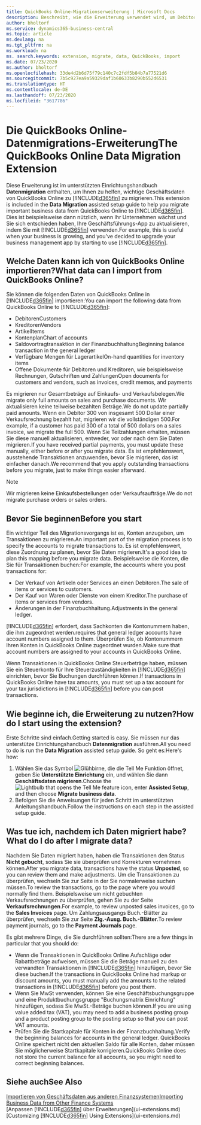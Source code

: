 ```yaml
---
title: QuickBooks Online-Migrationserweiterung | Microsoft Docs
description: Beschreibt, wie die Erweiterung verwendet wird, um Debitoren, Kreditoren, Artikel und Konten aus QuickBooks Online zu Business Central zu migrieren.
author: bholtorf
ms.service: dynamics365-business-central
ms.topic: article
ms.devlang: na
ms.tgt_pltfrm: na
ms.workload: na
ms. search.keywords: extension, migrate, data, QuickBooks, import
ms.date: 07/23/2020
ms.author: bholtorf
ms.openlocfilehash: 33de4d2b6d75f79c140c7c2fdf5b84b7a77521d6
ms.sourcegitcommit: 7b5c927ea9a59329daf1b60633b8290b552d6531
ms.translationtype: HT
ms.contentlocale: de-DE
ms.lasthandoff: 07/23/2020
ms.locfileid: "3617786"
---
```

# <a name="the-quickbooks-online-data-migration-extension"></a><span data-ttu-id="de3c6-103">Die QuickBooks Online-Datenmigrations-Erweiterung</span><span class="sxs-lookup"><span data-stu-id="de3c6-103">The QuickBooks Online Data Migration Extension</span></span>

<span data-ttu-id="de3c6-104">Diese Erweiterung ist im unterstützten Einrichtungshandbuch **Datenmigration** enthalten, um Ihnen zu helfen, wichtige Geschäftsdaten von QuickBooks Online zu [!INCLUDE[d365fin](includes/d365fin_md.md)] zu migrieren.</span><span class="sxs-lookup"><span data-stu-id="de3c6-104">This extension is included in the **Data Migration** assisted setup guide to help you migrate important business data from QuickBooks Online to [!INCLUDE[d365fin](includes/d365fin_md.md)].</span></span> <span data-ttu-id="de3c6-105">Dies ist beispielsweise dann nützlich, wenn Ihr Unternehmen wächst und Sie sich entschieden haben, Ihre Geschäftsführungs-App zu aktualisieren, indem Sie mit [!INCLUDE[d365fin](includes/d365fin_md.md)] verwenden.</span><span class="sxs-lookup"><span data-stu-id="de3c6-105">For example, this is useful when your business is growing, and you've decided to upgrade your business management app by starting to use [!INCLUDE[d365fin](includes/d365fin_md.md)].</span></span>

## <a name="what-data-can-i-import-from-quickbooks-online"></a><span data-ttu-id="de3c6-106">Welche Daten kann ich von QuickBooks Online importieren?</span><span class="sxs-lookup"><span data-stu-id="de3c6-106">What data can I import from QuickBooks Online?</span></span>

<span data-ttu-id="de3c6-107">Sie können die folgenden Daten von QuickBooks Online in [!INCLUDE[d365fin](includes/d365fin_md.md)] importieren:</span><span class="sxs-lookup"><span data-stu-id="de3c6-107">You can import the following data from QuickBooks Online to [!INCLUDE[d365fin](includes/d365fin_md.md)]:</span></span>  

* <span data-ttu-id="de3c6-108">Debitoren</span><span class="sxs-lookup"><span data-stu-id="de3c6-108">Customers</span></span>
* <span data-ttu-id="de3c6-109">Kreditoren</span><span class="sxs-lookup"><span data-stu-id="de3c6-109">Vendors</span></span>
* <span data-ttu-id="de3c6-110">Artikel</span><span class="sxs-lookup"><span data-stu-id="de3c6-110">Items</span></span>
* <span data-ttu-id="de3c6-111">Kontenplan</span><span class="sxs-lookup"><span data-stu-id="de3c6-111">Chart of accounts</span></span>
* <span data-ttu-id="de3c6-112">Saldovortragtransaktion in der Finanzbuchhaltung</span><span class="sxs-lookup"><span data-stu-id="de3c6-112">Beginning balance transaction in the general ledger</span></span>
* <span data-ttu-id="de3c6-113">Verfügbare Mengen für Lagerartikel</span><span class="sxs-lookup"><span data-stu-id="de3c6-113">On-hand quantities for inventory items</span></span>
* <span data-ttu-id="de3c6-114">Offene Dokumente für Debitoren und Kreditoren, wie beispielsweise Rechnungen, Gutschriften und Zahlungen</span><span class="sxs-lookup"><span data-stu-id="de3c6-114">Open documents for customers and vendors, such as invoices, credit memos, and payments</span></span>

<span data-ttu-id="de3c6-115">Es migrieren nur Gesamtbeträge auf Einkaufs- und Verkaufsbelegen.</span><span class="sxs-lookup"><span data-stu-id="de3c6-115">We migrate only full amounts on sales and purchase documents.</span></span> <span data-ttu-id="de3c6-116">Wir aktualisieren keine teilweise bezahlten Beträge.</span><span class="sxs-lookup"><span data-stu-id="de3c6-116">We do not update partially paid amounts.</span></span> <span data-ttu-id="de3c6-117">Wenn ein Debitor 300 von insgesamt 500 Dollar einer Verkaufsrechnung bezahlt hat, migrieren wir die vollständigen 500.</span><span class="sxs-lookup"><span data-stu-id="de3c6-117">For example, if a customer has paid 300 of a total of 500 dollars on a sales invoice, we migrate the full 500.</span></span> <span data-ttu-id="de3c6-118">Wenn Sie Teilzahlungen erhalten, müssen Sie diese manuell aktualisieren, entweder, vor oder nach dem Sie Daten migrieren.</span><span class="sxs-lookup"><span data-stu-id="de3c6-118">If you have received partial payments, you must update these manually, either before or after you migrate data.</span></span> <span data-ttu-id="de3c6-119">Es ist empfehlenswert, ausstehende Transaktionen anzuwenden, bevor Sie migrieren, das ist einfacher danach.</span><span class="sxs-lookup"><span data-stu-id="de3c6-119">We recommend that you apply outstanding transactions before you migrate, just to make things easier afterward.</span></span>

> [!NOTE]  
> <span data-ttu-id="de3c6-120">Wir migrieren keine Einkaufsbestellungen oder Verkaufsaufträge.</span><span class="sxs-lookup"><span data-stu-id="de3c6-120">We do not migrate purchase orders or sales orders.</span></span>

## <a name="before-you-start"></a><span data-ttu-id="de3c6-121">Bevor Sie beginnen</span><span class="sxs-lookup"><span data-stu-id="de3c6-121">Before you start</span></span>

<span data-ttu-id="de3c6-122">Ein wichtiger Teil des Migrationsvorgangs ist es, Konten anzugeben, um Transaktionen zu migrieren.</span><span class="sxs-lookup"><span data-stu-id="de3c6-122">An important part of the migration process is to specify the accounts to migrate transactions to.</span></span> <span data-ttu-id="de3c6-123">Es ist empfehlenswert, diese Zuordnung zu planen, bevor Sie Daten migrieren.</span><span class="sxs-lookup"><span data-stu-id="de3c6-123">It's a good idea to plan this mapping before you migrate data.</span></span> <span data-ttu-id="de3c6-124">Beispielsweise die Konten, die Sie für Transaktionen buchen:</span><span class="sxs-lookup"><span data-stu-id="de3c6-124">For example, the accounts where you post transactions for:</span></span>  

* <span data-ttu-id="de3c6-125">Der Verkauf von Artikeln oder Services an einen Debitoren.</span><span class="sxs-lookup"><span data-stu-id="de3c6-125">The sale of items or services to customers.</span></span>
* <span data-ttu-id="de3c6-126">Der Kauf von Waren oder Dienste von einem Kreditor.</span><span class="sxs-lookup"><span data-stu-id="de3c6-126">The purchase of items or services from vendors.</span></span>  
* <span data-ttu-id="de3c6-127">Änderungen in der Finanzbuchhaltung.</span><span class="sxs-lookup"><span data-stu-id="de3c6-127">Adjustments in the general ledger.</span></span>  

[!INCLUDE[d365fin](includes/d365fin_md.md)] <span data-ttu-id="de3c6-128">erfordert, dass Sachkonten die Kontonummern haben, die ihm zugeordnet werden.</span><span class="sxs-lookup"><span data-stu-id="de3c6-128">requires that general ledger accounts have account numbers assigned to them.</span></span> <span data-ttu-id="de3c6-129">Überprüfen Sie, ob Kontonummern Ihren Konten in QuickBooks Online zugeordnet wurden.</span><span class="sxs-lookup"><span data-stu-id="de3c6-129">Make sure that account numbers are assigned to your accounts in QuickBooks Online.</span></span>

<span data-ttu-id="de3c6-130">Wenn Transaktionen in QuickBooks Online Steuerbeträge haben, müssen Sie ein Steuerkonto für Ihre Steuerzuständigkeiten in [!INCLUDE[d365fin](includes/d365fin_md.md)] einrichten, bevor Sie Buchungen durchführen können.</span><span class="sxs-lookup"><span data-stu-id="de3c6-130">If transactions in QuickBooks Online have tax amounts, you must set up a tax account for your tax jurisdictions in [!INCLUDE[d365fin](includes/d365fin_md.md)] before you can post transactions.</span></span>

## <a name="how-do-i-start-using-the-extension"></a><span data-ttu-id="de3c6-131">Wie beginne ich, die Erweiterung zu nutzen?</span><span class="sxs-lookup"><span data-stu-id="de3c6-131">How do I start using the extension?</span></span>

<span data-ttu-id="de3c6-132">Erste Schritte sind einfach.</span><span class="sxs-lookup"><span data-stu-id="de3c6-132">Getting started is easy.</span></span> <span data-ttu-id="de3c6-133">Sie müssen nur das unterstütze Einrichtungshandbuch **Datenmigration** ausführen.</span><span class="sxs-lookup"><span data-stu-id="de3c6-133">All you need to do is run the **Data Migration** assisted setup guide.</span></span> <span data-ttu-id="de3c6-134">So geht es:</span><span class="sxs-lookup"><span data-stu-id="de3c6-134">Here's how:</span></span>

1. <span data-ttu-id="de3c6-135">Wählen Sie das Symbol ![Glühbirne, die die Tell Me Funktion öffnet](media/ui-search/search_small.png "Sagen Sie mir, was Sie tun wollen"), geben Sie **Unterstützte Einrichtung** ein, und wählen Sie dann **Geschäftsdaten migrieren**.</span><span class="sxs-lookup"><span data-stu-id="de3c6-135">Choose the ![Lightbulb that opens the Tell Me feature](media/ui-search/search_small.png "Tell me what you want to do") icon, enter **Assisted Setup**, and then choose **Migrate business data**.</span></span>
2. <span data-ttu-id="de3c6-136">Befolgen Sie die Anweisungen für jeden Schritt im unterstützten Anleitungshandbuch.</span><span class="sxs-lookup"><span data-stu-id="de3c6-136">Follow the instructions on each step in the assisted setup guide.</span></span>

## <a name="what-do-i-do-after-i-migrate-data"></a><span data-ttu-id="de3c6-137">Was tue ich, nachdem ich Daten migriert habe?</span><span class="sxs-lookup"><span data-stu-id="de3c6-137">What do I do after I migrate data?</span></span>

<span data-ttu-id="de3c6-138">Nachdem Sie Daten migriert haben, haben die Transaktionen den Status **Nicht gebucht**, sodass Sie sie überprüfen und Korrekturen vornehmen können.</span><span class="sxs-lookup"><span data-stu-id="de3c6-138">After you migrate data, transactions have the status **Unposted**, so you can review them and make adjustments.</span></span> <span data-ttu-id="de3c6-139">Um die Transaktionen zu überprüfen, wechseln Sie zur Seite in der Sie normalerweise suchen müssen.</span><span class="sxs-lookup"><span data-stu-id="de3c6-139">To review the transactions, go to the page where you would normally find them.</span></span> <span data-ttu-id="de3c6-140">Beispielsweise um nicht gebuchten Verkaufsrechnungen zu überprüfen, gehen Sie zu der Seite **Verkaufsrechnungen**.</span><span class="sxs-lookup"><span data-stu-id="de3c6-140">For example, to review unposted sales invoices, go to the **Sales Invoices** page.</span></span> <span data-ttu-id="de3c6-141">Um Zahlungsausgangs Buch.-Blätter zu überprüfen, wechseln Sie zur Seite **Zlg.-Ausg. Buch.-Blätter**.</span><span class="sxs-lookup"><span data-stu-id="de3c6-141">To review payment journals, go to the **Payment Journals** page.</span></span>  

<span data-ttu-id="de3c6-142">Es gibt mehrere Dinge, die Sie durchführen sollten:</span><span class="sxs-lookup"><span data-stu-id="de3c6-142">There are a few things in particular that you should do:</span></span>

* <span data-ttu-id="de3c6-143">Wenn die Transaktionen in QuickBooks Online Aufschläge oder Rabattbeträge aufweisen, müssen Sie die Beträge manuell zu den verwandten Transaktionen in [!INCLUDE[d365fin](includes/d365fin_md.md)] hinzufügen, bevor Sie diese buchen.</span><span class="sxs-lookup"><span data-stu-id="de3c6-143">If the transactions in QuickBooks Online had markup or discount amounts, you must manually add the amounts to the related transactions in [!INCLUDE[d365fin](includes/d365fin_md.md)] before you post them.</span></span>
* <span data-ttu-id="de3c6-144">Wenn Sie MwSt verwenden, können Sie eine Geschäftsbuchungsgruppe und eine Produktbuchungsgruppe "Buchungsmatrix Einrichtung" hinzufügen, sodass Sie MwSt.-Beträge buchen können.</span><span class="sxs-lookup"><span data-stu-id="de3c6-144">If you are using value added tax (VAT), you may need to add a business posting group and a product posting group to the posting setup so that you can post VAT amounts.</span></span>
* <span data-ttu-id="de3c6-145">Prüfen Sie die Startkapitale für Konten in der Finanzbuchhaltung.</span><span class="sxs-lookup"><span data-stu-id="de3c6-145">Verify the beginning balances for accounts in the general ledger.</span></span> <span data-ttu-id="de3c6-146">QuickBooks Online speichert nicht den aktuellen Saldo für alle Konten, daher müssen Sie möglicherweise Startkapitale korrigieren.</span><span class="sxs-lookup"><span data-stu-id="de3c6-146">QuickBooks Online does not store the current balance for all accounts, so you might need to correct beginning balances.</span></span>

## <a name="see-also"></a><span data-ttu-id="de3c6-147">Siehe auch</span><span class="sxs-lookup"><span data-stu-id="de3c6-147">See Also</span></span>

[<span data-ttu-id="de3c6-148">Importieren von Geschäftsdaten aus anderen Finanzsystemen</span><span class="sxs-lookup"><span data-stu-id="de3c6-148">Importing Business Data from Other Finance Systems</span></span>](across-import-data-configuration-packages.md)  
<span data-ttu-id="de3c6-149">[Anpassen [!INCLUDE[d365fin](includes/d365fin_md.md)] über Erweiterungen](ui-extensions.md)</span><span class="sxs-lookup"><span data-stu-id="de3c6-149">[Customizing [!INCLUDE[d365fin](includes/d365fin_md.md)] Using Extensions](ui-extensions.md)</span></span>  
